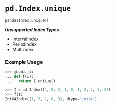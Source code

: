 # `pd.Index.unique`

`pandasIndex.unique()`

***Unsupported Index Types***

  - IntervalIndex
  - PeriodIndex
  - MultiIndex

### Example Usage

```py
>>> @bodo.jit
... def f(I):
...   return I.unique()

>>> I = pd.Index([1, 5, 2, 1, 0, 1, 5, 2, 1, 3])
>>> f(I)
Int64Index([1, 5, 2, 0, 3], dtype='int64')
```


